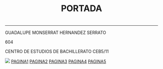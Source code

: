 <HTML>
<HEAD>
<TITLE>PAGINA WEB</TITLE>
</HEAD>
<BODY>
<CENTER><H1>PORTADA<H1></CENTER>
<HR>
<P> GUADALUPE MONSERRAT HERNANDEZ SERRATO 
<P>604
<P>CENTRO DE ESTUDIOS DE BACHILLERATO CEB5/11

<P><IMG SRC ="https://encrypted-tbn0.gstatic.com/images?q=tbn:ANd9GcTJvXTV_RGtLKkZYQYkoIw1BuZAOL3FHGYSPw&s.jpg">
<a href="https://pilla73.github.io/pagina1/">PAGINA1</a>
<a href="">PAGINA2</a>
<a href="">PAGINA3</a>
<a href="">PAGINA4</a>
<a href="">PAGINA5</a>
</BODY>
</HTML>

